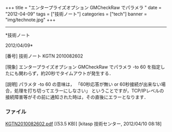 ﻿+++
title = "エンタープライズオプション GMCheckRaw でパラメラ "
date = "2012-04-09"
tags = ["技術ノート"]
categories = ["tech"]
banner = "img/technote.jpg"
+++

-----------------------------------------------------------------------------------------------------------------------------

*技術ノート

2012/04/09*


[番号]
技術ノート KGTN 2010082602

[現象]
エンタープライズオプション GMCheckRaw でパラメラ -to 60
を指定したにも関わらず，約20秒でタイムアウトが発生する．

[説明]
パラメタ -to 60 の意味は， 「60秒応答が無い or
60秒接続が出来ない場合，処理を打ち切ってエラーにしなさい」
ということですが，TCP/IPレベルの接続障害等がその前に通知された時は，その直後にエラーとなります．


### ファイル

 
 


[KGTN2010082602.pdf](http://techreport.kitasp.net/attachments/download/295/KGTN2010082602.pdf)
 [(53.5 KB)] [kitasp 技術センター, 2012/04/10
08:18]


 


 

